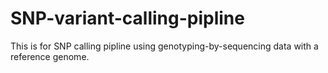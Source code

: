 # SNP-variant-calling-pipline
This is for SNP calling pipline using genotyping-by-sequencing data with a reference genome.
